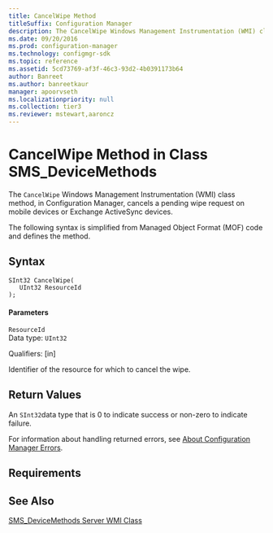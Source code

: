 ```yaml
---
title: CancelWipe Method
titleSuffix: Configuration Manager
description: The CancelWipe Windows Management Instrumentation (WMI) class method cancels a pending wipe request on mobile devices or Exchange ActiveSync devices.
ms.date: 09/20/2016
ms.prod: configuration-manager
ms.technology: configmgr-sdk
ms.topic: reference
ms.assetid: 5cd73769-af3f-46c3-93d2-4b0391173b64
author: Banreet
ms.author: banreetkaur
manager: apoorvseth
ms.localizationpriority: null
ms.collection: tier3
ms.reviewer: mstewart,aaroncz 
---
```

# CancelWipe Method in Class SMS_DeviceMethods
The `CancelWipe` Windows Management Instrumentation (WMI) class method, in Configuration Manager, cancels a pending wipe request on mobile devices or Exchange ActiveSync devices.  

 The following syntax is simplified from Managed Object Format (MOF) code and defines the method.  

## Syntax  

```  
SInt32 CancelWipe(  
   UInt32 ResourceId  
);  
```  

#### Parameters  
 `ResourceId`  
 Data type: `UInt32`  

 Qualifiers: [in]  

 Identifier of the resource for which to cancel the wipe.  

## Return Values  
 An `SInt32`data type that is 0 to indicate success or non-zero to indicate failure.  

 For information about handling returned errors, see [About Configuration Manager Errors](../../../develop/core/understand/about-configuration-manager-errors.md).  

## Requirements  

## See Also  
 [SMS_DeviceMethods Server WMI Class](../../../develop/reference/mdm/sms_devicemethods-server-wmi-class.md)

